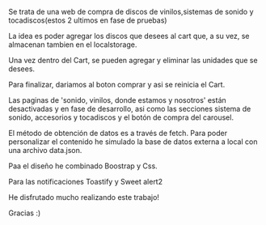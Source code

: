 Se trata de una web de compra de discos de vinilos,sistemas de sonido y tocadiscos(estos 2 ultimos en fase de pruebas)

La idea es poder agregar los discos que desees al cart que, a su vez, se almacenan tambien en el localstorage.

Una vez dentro del Cart, se pueden agregar y eliminar las unidades que se desees.

Para finalizar, dariamos al boton comprar y asi se reinicia el Cart.

Las paginas de 'sonido, vinilos, donde estamos y nosotros' están desactivadas y en fase de desarrollo, asi como las secciones
sistema de sonido, accesorios y tocadiscos y el botón de compra del carousel.


El método de obtención de datos es a través de fetch. Para poder personalizar el contenido
he simulado la base de datos externa a local con una archivo data.json.

Paa el diseño he combinado Boostrap y Css.

Para las notificaciones Toastify y Sweet alert2

He disfrutado mucho realizando este trabajo! 


Gracias :)
